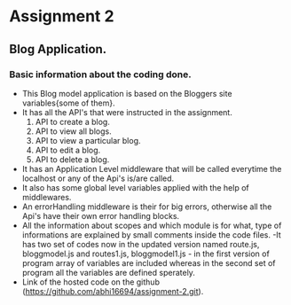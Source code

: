 # Assignment 2
## Blog Application.

### Basic information about the coding done.

- This Blog model application is based on the Bloggers site variables{some of them}.
- It has all the API's that were instructed in the assignment.
	1) API to create a blog.
	2) API to view all blogs.
	3) API to view a particular blog.
	4) API to edit a blog.
	5) API to delete a blog.
- It has an Application Level middleware that will be called everytime the localhost or any of the Api's is/are called.
- It also has some global level variables applied with the help of middlewares.
- An errorHandling middleware is their for big errors, otherwise all the Api's have their own error handling blocks.
- All the information about scopes and which module is for what, type of informations are explained by small comments inside   the code files. 
-It has two set of codes now in the updated version named route.js, bloggmodel.js and routes1.js, bloggmodel1.js - in the first version of program array of variables are included whereas in the second set of program all the variables are defined sperately.  
- Link of the hosted code on the github (https://github.com/abhi16694/assignment-2.git).
